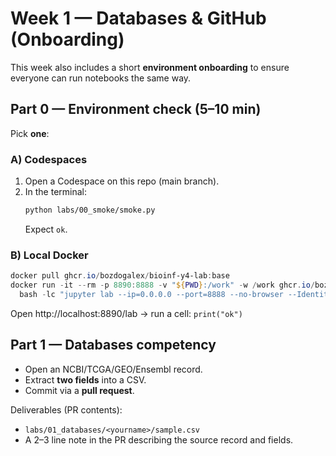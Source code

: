 # Week 1 — Databases & GitHub (Onboarding)

This week also includes a short **environment onboarding** to ensure everyone can run notebooks the same way.

## Part 0 — Environment check (5–10 min)

Pick **one**:

### A) Codespaces
1. Open a Codespace on this repo (main branch).
2. In the terminal:  
   ```bash
   python labs/00_smoke/smoke.py
   ```
   Expect `ok`.

### B) Local Docker
```powershell
docker pull ghcr.io/bozdogalex/bioinf-y4-lab:base
docker run -it --rm -p 8890:8888 -v "${PWD}:/work" -w /work ghcr.io/bozdogalex/bioinf-y4-lab:base `
  bash -lc "jupyter lab --ip=0.0.0.0 --port=8888 --no-browser --IdentityProvider.token='' --allow-root"
```
Open http://localhost:8890/lab → run a cell: `print("ok")`

## Part 1 — Databases competency

- Open an NCBI/TCGA/GEO/Ensembl record.
- Extract **two fields** into a CSV.
- Commit via a **pull request**.

Deliverables (PR contents):
- `labs/01_databases/<yourname>/sample.csv`
- A 2–3 line note in the PR describing the source record and fields.
